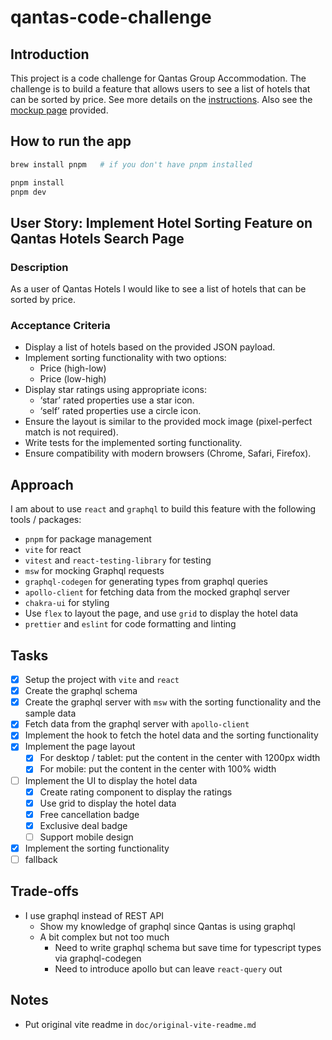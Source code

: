 # qantas-code-challenge

## Introduction

This project is a code challenge for Qantas Group Accommodation. The challenge is to build a feature that allows users to see a list of hotels that can be sorted by price. See more details on the [instructions](doc/instructions.md). Also see the [mockup page](doc/mockup.png) provided.

## How to run the app

```bash
brew install pnpm   # if you don't have pnpm installed
```

```bash
pnpm install
pnpm dev
```

## User Story: Implement Hotel Sorting Feature on Qantas Hotels Search Page

### Description

As a user of Qantas Hotels I would like to see a list of hotels that can be sorted by price.

### Acceptance Criteria

- Display a list of hotels based on the provided JSON payload.
- Implement sorting functionality with two options:
  - Price (high-low)
  - Price (low-high)
- Display star ratings using appropriate icons:
  - ‘star’ rated properties use a star icon.
  - ‘self’ rated properties use a circle icon.
- Ensure the layout is similar to the provided mock image (pixel-perfect match is not required).
- Write tests for the implemented sorting functionality.
- Ensure compatibility with modern browsers (Chrome, Safari, Firefox).

## Approach

I am about to use `react` and `graphql` to build this feature with the following tools / packages:

- `pnpm` for package management
- `vite` for react
- `vitest` and `react-testing-library` for testing
- `msw` for mocking Graphql requests
- `graphql-codegen` for generating types from graphql queries
- `apollo-client` for fetching data from the mocked graphql server
- `chakra-ui` for styling
- Use `flex` to layout the page, and use `grid` to display the hotel data
- `prettier` and `eslint` for code formatting and linting

## Tasks

- [x] Setup the project with `vite` and `react`
- [x] Create the graphql schema
- [x] Create the graphql server with `msw` with the sorting functionality and the sample data
- [x] Fetch data from the graphql server with `apollo-client`
- [x] Implement the hook to fetch the hotel data and the sorting functionality
- [x] Implement the page layout
  - [x] For desktop / tablet: put the content in the center with 1200px width
  - [x] For mobile: put the content in the center with 100% width
- [ ] Implement the UI to display the hotel data
  - [x] Create rating component to display the ratings
  - [x] Use grid to display the hotel data
  - [x] Free cancellation badge
  - [x] Exclusive deal badge
  - [ ] Support mobile design
- [x] Implement the sorting functionality
- [ ] fallback

## Trade-offs

- I use graphql instead of REST API
  - Show my knowledge of graphql since Qantas is using graphql
  - A bit complex but not too much
    - Need to write graphql schema but save time for typescript types via graphql-codegen
    - Need to introduce apollo but can leave `react-query` out

## Notes

- Put original vite readme in `doc/original-vite-readme.md`
